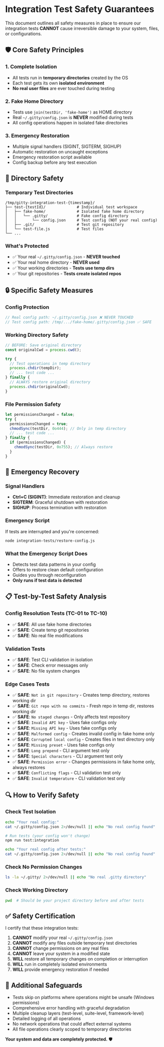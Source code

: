 # Integration Test Safety Guarantees

This document outlines all safety measures in place to ensure our integration tests **CANNOT** cause irreversible damage to your system, files, or configurations.

## 🛡️ Core Safety Principles

### 1. **Complete Isolation**

- All tests run in **temporary directories** created by the OS
- Each test gets its own **isolated environment**
- **No real user files** are ever touched during testing

### 2. **Fake Home Directory**

- Tests use `join(testDir, 'fake-home')` as HOME directory
- Real `~/.gitty/config.json` is **NEVER** modified during tests
- All config operations happen in isolated fake directories

### 3. **Emergency Restoration**

- Multiple signal handlers (SIGINT, SIGTERM, SIGHUP)
- Automatic restoration on uncaught exceptions
- Emergency restoration script available
- Config backup before any test execution

## 📁 Directory Safety

### Temporary Test Directories

```
/tmp/gitty-integration-test-{timestamp}/
├── test-{testId}/              # Individual test workspace
│   ├── fake-home/              # Isolated fake home directory
│   │   └── .gitty/             # Fake config directory
│   │       └── config.json     # Test config (NOT your real config)
│   ├── .git/                   # Test git repository
│   └── test-file.js            # Test files
└── ...
```

### What's Protected

- ✅ Your real `~/.gitty/config.json` - **NEVER touched**
- ✅ Your real home directory - **NEVER used**
- ✅ Your working directories - **Tests use temp dirs**
- ✅ Your git repositories - **Tests create isolated repos**

## 🔒 Specific Safety Measures

### Config Protection

```javascript
// Real config path: ~/.gitty/config.json ❌ NEVER TOUCHED
// Test config path: /tmp/.../fake-home/.gitty/config.json ✅ SAFE
```

### Working Directory Safety

```javascript
// BEFORE: Save original directory
const originalCwd = process.cwd();

try {
  // Test operations in temp directory
  process.chdir(tempDir);
  // ... test code ...
} finally {
  // ALWAYS restore original directory
  process.chdir(originalCwd);
}
```

### File Permission Safety

```javascript
let permissionsChanged = false;
try {
  permissionsChanged = true;
  chmodSync(testDir, 0o444); // Only in temp directory
  // ... test code ...
} finally {
  if (permissionsChanged) {
    chmodSync(testDir, 0o755); // Always restore
  }
}
```

## 🚨 Emergency Recovery

### Signal Handlers

- **Ctrl+C (SIGINT)**: Immediate restoration and cleanup
- **SIGTERM**: Graceful shutdown with restoration
- **SIGHUP**: Process termination with restoration

### Emergency Script

If tests are interrupted and you're concerned:

```bash
node integration-tests/restore-config.js
```

### What the Emergency Script Does

- Detects test data patterns in your config
- Offers to restore clean default configuration
- Guides you through reconfiguration
- **Only runs if test data is detected**

## 📋 Test-by-Test Safety Analysis

### Config Resolution Tests (TC-01 to TC-10)

- ✅ **SAFE**: All use fake home directories
- ✅ **SAFE**: Create temp git repositories
- ✅ **SAFE**: No real file modifications

### Validation Tests

- ✅ **SAFE**: Test CLI validation in isolation
- ✅ **SAFE**: Check error messages only
- ✅ **SAFE**: No file system changes

### Edge Cases Tests

- ✅ **SAFE**: `Not in git repository` - Creates temp directory, restores working dir
- ✅ **SAFE**: `Git repo with no commits` - Fresh repo in temp dir, restores working dir
- ✅ **SAFE**: `No staged changes` - Only affects test repository
- ✅ **SAFE**: `Invalid API key` - Uses fake configs only
- ✅ **SAFE**: `Missing API key` - Uses fake configs only
- ✅ **SAFE**: `Malformed config` - Creates invalid config in fake home only
- ✅ **SAFE**: `Corrupted local config` - Creates files in test directory only
- ✅ **SAFE**: `Missing preset` - Uses fake configs only
- ✅ **SAFE**: `Long prepend` - CLI argument test only
- ✅ **SAFE**: `Special characters` - CLI argument test only
- ✅ **SAFE**: `Permission error` - Changes permissions in fake home only, always restores
- ✅ **SAFE**: `Conflicting flags` - CLI validation test only
- ✅ **SAFE**: `Invalid temperature` - CLI validation test only

## 🔍 How to Verify Safety

### Check Test Isolation

```bash
echo "Your real config:"
cat ~/.gitty/config.json 2>/dev/null || echo "No real config found"

# Run tests (your config won't change)
npm run test:integration

echo "Your real config after tests:"
cat ~/.gitty/config.json 2>/dev/null || echo "No real config found"
```

### Check No Permission Changes

```bash
ls -la ~/.gitty/ 2>/dev/null || echo "No real .gitty directory"
```

### Check Working Directory

```bash
pwd  # Should be your project directory before and after tests
```

## ✅ Safety Certification

I certify that these integration tests:

1. **CANNOT** modify your real `~/.gitty/config.json`
2. **CANNOT** modify any files outside temporary test directories
3. **CANNOT** change permissions on any real files
4. **CANNOT** leave your system in a modified state
5. **WILL** restore all temporary changes on completion or interruption
6. **WILL** run in completely isolated environments
7. **WILL** provide emergency restoration if needed

## 🚀 Additional Safeguards

- Tests skip on platforms where operations might be unsafe (Windows permissions)
- Comprehensive error handling with graceful degradation
- Multiple cleanup layers (test-level, suite-level, framework-level)
- Detailed logging of all operations
- No network operations that could affect external systems
- All file operations clearly scoped to temporary directories

**Your system and data are completely protected.** 🛡️
